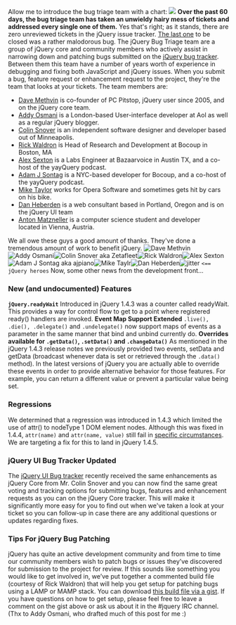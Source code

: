 Allow me to introduce the bug triage team with a chart:
![](http://blog.jquery.com/wp-content/uploads/2010/11/Screen-shot-2010-11-23-at-7.14.29-AM.png)
**Over the past 60 days, the bug triage team has taken an unwieldy hairy
mess of tickets and addressed every single one of them.** Yes that's
right; as it stands, there are zero unreviewed tickets in the jQuery
issue tracker. [The last one](http://bugs.jquery.com/ticket/7585) to be
closed was a rather malodorous bug. The jQuery Bug Triage team are a
group of jQuery core and community members who actively assist in
narrowing down and patching bugs submitted on the [jQuery bug
tracker](http://bugs.jquery.com). Between them this team have a number
of years worth of experience in debugging and fixing both JavaScript and
jQuery issues. When you submit a bug, feature request or enhancement
request to the project, they're the team that looks at your tickets. The
team members are:

-   [Dave Methvin](http://methvin.com/) is co-founder of PC Pitstop,
    jQuery user since 2005, and on the jQuery core team.
-   [Addy Osmani](http://addyosmani.com/blog/) is a London-based
    User-interface developer at Aol as well as a regular jQuery blogger.
-   [Colin Snover](http://zetafleet.com/) is an independent software
    designer and developer based out of Minneapolis.
-   [Rick Waldron](http://twitter.com/rwaldron) is Head of Research and
    Development at Bocoup in Boston, MA
-   [Alex Sexton](http://alexsexton.com/) is a Labs Engineer at
    Bazaarvoice in Austin TX, and a co-host of the yayQuery podcast.
-   [Adam J Sontag](http://ajpiano.com/) is a NYC-based developer for
    Bocoup, and a co-host of the yayQuery podcast.
-   [Mike Taylor](http://miketaylr.com/) works for Opera Software and
    sometimes gets hit by cars on his bike.
-   [Dan Heberden](http://danheberden.com) is a web consultant based in
    Portland, Oregon and is on the jQuery UI team
-   [Anton Matzneller](https://github.com/jitter) is a computer science
    student and developer located in Vienna, Austria.

We all owe these guys a good amount of thanks. They've done a tremendous
amount of work to benefit jQuery.
![](http://static.jquery.com/org/images/team/dave.jpg "Dave Methvin")![](http://a1.twimg.com/profile_images/733916325/jk_normal.png "Addy Osmani")![](http://a1.twimg.com/profile_images/1132786829/zetafleettmp_normal.png "Colin Snover aka Zetafleet")![](http://a3.twimg.com/profile_images/732025391/rick_jedi_avatar_normal.jpg "Rick Waldron")![](http://a2.twimg.com/profile_images/505590110/1ac219a6360a061d1ab2dbdc93435c96_normal.jpeg "Alex Sexton")![](http://a3.twimg.com/profile_images/530311059/twitpic_normal.jpg "Adam J Sontag aka ajpiano")![](http://a1.twimg.com/profile_images/1042621997/mikeyyyy_normal.png "Mike Taylr")![](http://a0.twimg.com/profile_images/1224258486/headshot_square_normal.jpg "Dan Heberden")![](https://github.com/images/gravatars/gravatar-140.png "jitter")
`<== jQuery heroes` Now, some other news from the development front...

### New (and undocumented) Features

**`jQuery.readyWait`** Introduced in jQuery 1.4.3 was a counter called
readyWait. This provides a way for control flow to get to a point where
registered ready() handlers are invoked. **Event Map Support Extended**
`.live(), .die(), .delegate()` and `.undelegate()` now support maps of
events as a parameter in the same manner that bind and unbind currently
do. **Overrides available for `.getData()`, `.setData()` and
`.changeData()`** As mentioned in the jQuery 1.4.3 release notes we
previously provided two events, setData and getData (broadcast whenever
data is set or retrieved through the `.data()` method). In the latest
versions of jQuery you are actually able to override these events in
order to provide alternative behavior for those features. For example,
you can return a different value or prevent a particular value being
set.

### Regressions

We determined that a regression was introduced in 1.4.3 which limited
the use of attr() to nodeType 1 DOM element nodes. Although this was
fixed in 1.4.4, `attr(name)` and `attr(name, value)` still fail in
[specific circumstances](http://jsfiddle.net/jitter/A9auC/6/). We are
targeting a fix for this to land in jQuery 1.4.5.

### jQuery UI Bug Tracker Updated

The [jQuery UI Bug
tracker](http://bugs.jqueryui.com/query?status=accepted&status=assigned&status=new&status=reopened&group=component&max=250&order=priority&col=id&col=summary&col=owner&col=type&col=priority&col=version&milestone=1.9&report=17)
recently received the same enhancements as jQuery Core from Mr. Colin
Snover and you can now find the same great voting and tracking options
for submitting bugs, features and enhancement requests as you can on the
jQuery Core tracker. This will make it significantly more easy for you
to find out when we've taken a look at your ticket so you can follow-up
in case there are any additional questions or updates regarding fixes.

### Tips For jQuery Bug Patching

jQuery has quite an active development community and from time to time
our community members wish to patch bugs or issues they’ve discovered
for submission to the project for review. If this sounds like something
you would like to get involved in, we’ve put together a commented build
file (courtesy of Rick Waldron) that will help you get setup for
patching bugs using a LAMP or MAMP stack. You can download [this build
file via a gist](https://gist.github.com/672714). If you have questions
on how to get setup, please feel free to leave a comment on the gist
above or ask us about it in the \#jquery IRC channel. (Thx to Addy
Osmani, who drafted much of this post for me :)
